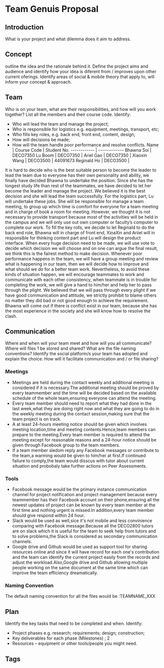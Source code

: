 # Team Genuis Proposal
## Introduction
What is your project and what dilemma does it aim to address. 
## Concept 
outline the idea and the rationale behind it. Define the project aims and audience and identify how
your idea is diferent from / improves upon other current oferings. Identify areas of social & mobile theory
that apply to, will inform your concept & approach.
## Team
Who is on your team, what are their responsibilities, and how will you work together? List all the
members and their course code. Identify: 
* Who will lead the team and manage the project; 
* Who is responsible for logistics e.g. equipment, meetings, transport, etc; 
* Who fills key roles, e.g. back end, front end, content, design;
* How will decisions be made;
* How will the team handle poor performance and resolve conflicts. 
Name | Course Code | Student No.
------------ | -------------
Bhawna Soi | 	DECO7350
Lu Boom | DECO7350 |
Ariel Gao | DECO7350 |
Xiaoxin Wang | DECO3500 | 44091673
Reginald Ho | DECO3500 |

It is hard to decide who is the best suitable person to become the leader to lead the team due to everyone has their own personality and ability, we finally have decided Bhawna to undertake the position. Since she has the longest study life than rest of the teammates, we have decided to let her become the leader and manage the project. We believed it is the best decision and she will lead the team successfully. 
For the logistics part, Lu will undertake these jobs. She will be responsible for manage a team meeting, to group up which time is comfort for everyone for a team meeting and in charge of book a room for meeting. However, we thought it is not necessary to provide transport because most of the activities will be held in the campus and we will only use out own computer or faculty’s computer to complete our work.
To fill the key rolls, we decide to let Reginald to do the back end role, Bhawna will in charge of front end, XioaXin and Ariiel will in responsible for thinking content part and Lu will design the product interface.
When every huge decision need to be made, we will use vote to decide which decision we will choose and on one can argue the final result, we think this is the fairest method to make decision.
Whenever poor performance happens in the team, we will have a group meeting and review what is happening in our team, then we will decide how to improve and what should we do for a better team work. Nevertheless, to avoid these kinds of situation happen, we will encourage teammates to work and communicate with each other consistency, when teammate is in trouble for completing the work, we will give a hand to him/her and help her to pass through the plight. We believed that we will pass through every plight if we have good communication and attitude, we strictly prohibit to blame others no matter they did bad or not good enough to achieve the requirement. Bhawna will come out if there is conflict exist in our team, because she has the most experience in the society and she will know how to resolve the clash. 

## Communication
Where and when will your team meet and how will you all communicate? Where will files 1
be stored and shared? What are the file naming conventions?
Identify the social platform/s your team has adopted and explain the choice. How will it facilitate
communication and / or file sharing? 

### Meetings
* Meetings are held during the contact weekly and additional meeting is considered if it is necessary.The additional meeting should be proved by every teammember and the time will be decided based on the available schedule of the whole team,ensuring everyone can attend the meeting.
* Every team member should need to report what they had done in the last week,what they are doing right now and what they are going to do in the weekly meeting during the contact session,making sure that the team project is on track.
* A at least 24-hours meeting notice should be given which involves meeting location,time and meeting contents.Hence,team members can prepare to the meeting.Every team member is required to attend the meeting except for reasonable reasons and a 24-hour notice should be given through Facebook group to the team members.
* If a team member sledom reply any Facebook messages or contribute to the team,a warming would be given to him/her at first.If continued failure to comply,the team would disscus with tutor about current situation and probobaly take further actions on Peer Assessments.

### Tools
* Facebook message would be the primary instance communication channel for project notification and project management because every teammember has their Facebook account on their phone,ensuring all the newest updates of project can be known by every team member at the first time and nothing urgent is missed.In addition,every team member should give respond within 24 hour.
* Slack would be used as well,sice it's not mobile and less convinience comparing with Facebook message.Because all the DECO2800 tutors are on slack which it is useful for the team to seek help from tutors and to solve problems,the Slack is considered as secondary communication channels.
* Google drive and Github would be used as support tool for sharing resources online and since it will have record for each one's contribution and the team can identify the current project easily from the records and adjust the workload.Also,Google drive and Github allowing multiple people working on the same document at the same time which can improve the team efficiency dreamatically.
### Naming Convention
The default naming convention for all the files would be :TEAMNAME_XXX
## Plan
 Identify the key tasks that need to be completed and when. Identify:
* Project phases e.g. research; requirements; design; construction;
* Key deliverables for each phase (Milestones) ; 2
* Resources – equipment or other tools/people you might need. 
## Tags
